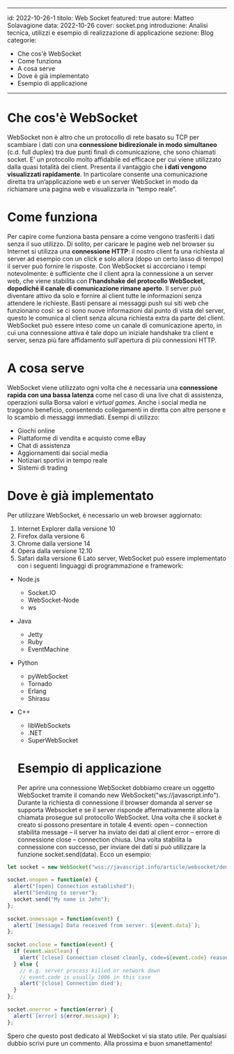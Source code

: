 
---
id: 2022-10-26-1
titolo: Web Socket
featured: true
autore: Matteo Solavagione
data: 2022-10-26
cover: socket.png
introduzione: Analisi tecnica, utilizzi e esempio di realizzazione di applicazione
sezione: Blog
categorie: 
  - Che cos'è WebSocket
  - Come funziona
  - A cosa serve
  - Dove è già implementato
  - Esempio di applicazione 
---

# Che cos'è WebSocket
WebSocket non è altro che un protocollo di rete basato su TCP per scambiare i dati con una **connessione bidirezionale in modo simultaneo** (c.d. full duplex) tra due punti finali di comunicazione, che sono chiamati socket. E’ un protocollo molto affidabile ed efficace per cui viene utilizzato dalla quasi totalità dei client. Presenta il vantaggio che **i dati vengono visualizzati rapidamente**. In particolare consente una comunicazione diretta tra un’applicazione web e un server WebSocket in modo da richiamare una pagina web e visualizzarla in “tempo reale”.

# Come funziona
Per capire come funziona basta pensare a come vengono trasferiti i dati senza il suo utilizzo. Di solito, per caricare le pagine web nel browser su Internet si utilizza una **connessione HTTP**: il nostro client fa una richiesta al server ad esempio con un click e solo allora (dopo un certo lasso di tempo) il server può fornire le risposte.
Con WebSocket si accorciano i tempi notevolmente: è sufficiente che il client apra la connessione a un server web, che viene stabilita con **l’handshake del protocollo WebSocket, dopodiché il canale di comunicazione rimane aperto**. Il server può diventare attivo da solo e fornire al client tutte le informazioni senza attendere le richieste. Basti pensare ai messaggi push sui siti web che funzionano così: se ci sono nuove informazioni dal punto di vista del server, questo le comunica al client senza alcuna richiesta extra da parte del client.
WebSocket può essere inteso come un canale di comunicazione aperto, in cui una connessione attiva è tale dopo un iniziale handshake tra client e server, senza più fare affidamento sull'apertura di più connessioni HTTP.

# A cosa serve
WebSocket viene utilizzato ogni volta che è necessaria una **connessione rapida con una bassa latenza** come nel caso di una live chat di assistenza, operazioni sulla Borsa valori e *virtual games*.
Anche i social media ne traggono beneficio, consentendo collegamenti in diretta con altre persone e lo scambio di messaggi immediati. 
Esempi di utilizzo:
* Giochi online
* Piattaforme di vendita e acquisto come eBay
* Chat di assistenza
* Aggiornamenti dai social media
* Notiziari sportivi in tempo reale
* Sistemi di trading

# Dove è già implementato
Per utilizzare WebSocket, è necessario un web browser aggiornato:
1. Internet Explorer dalla versione 10
2. Firefox dalla versione 6
3. Chrome dalla versione 14
4. Opera dalla versione 12.10
5. Safari dalla versione 6
Lato server, WebSocket può essere implementato con i seguenti linguaggi di programmazione e framework:
* Node.js
  * Socket.IO
  * WebSocket-Node
  * ws
* Java
  * Jetty
  * Ruby
  * EventMachine
* Python
  * pyWebSocket
  * Tornado
  * Erlang
  * Shirasu
* C++
  * libWebSockets
  * .NET
  * SuperWebSocket

  # Esempio di applicazione
  Per aprire una connessione WebSocket dobbiamo creare un oggetto WebSocket tramite il comando  new WebSocket("ws://javascript.info").
Durante la richiesta di connessione il browser domanda al server se supporta Websocket e se il server risponde affermativamente allora la chiamata prosegue sul protocollo WebSocket.
Una volta che il socket è creato si possono presentare in totale 4 eventi:
open – connection stabilita
message – il server ha inviato dei dati al client
error – errore di connessione
close – connection chiusa.
Una volta stabilita la connessione con successo, per inviare dei dati si può utilizzare la funzione socket.send(data).
Ecco un esempio:
```javascript
let socket = new WebSocket("wss://javascript.info/article/websocket/demo/hello");
 
socket.onopen = function(e) {
  alert("[open] Connection established");
  alert("Sending to server");
  socket.send("My name is John");
};
 
socket.onmessage = function(event) {
  alert(`[message] Data received from server: ${event.data}`);
};
 
socket.onclose = function(event) {
  if (event.wasClean) {
    alert(`[close] Connection closed cleanly, code=${event.code} reason=${event.reason}`);
  } else {
    // e.g. server process killed or network down
    // event.code is usually 1006 in this case
    alert('[close] Connection died');
  }
};
 
socket.onerror = function(error) {
  alert(`[error] ${error.message}`);
};
```
Spero che questo post dedicato al WebSocket vi sia stato utile. Per qualsiasi dubbio scrivi pure un commento. Alla prossima e buon smanettamento!





